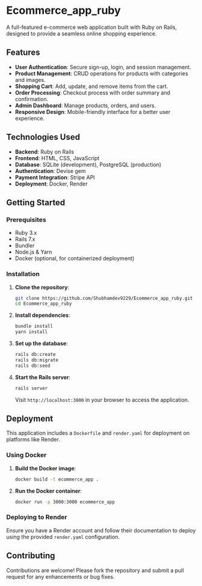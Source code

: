 # Ecommerce_app_ruby

A full-featured e-commerce web application built with Ruby on Rails, designed to provide a seamless online shopping experience.

## Features

- **User Authentication**: Secure sign-up, login, and session management.
- **Product Management**: CRUD operations for products with categories and images.
- **Shopping Cart**: Add, update, and remove items from the cart.
- **Order Processing**: Checkout process with order summary and confirmation.
- **Admin Dashboard**: Manage products, orders, and users.
- **Responsive Design**: Mobile-friendly interface for a better user experience.

## Technologies Used

- **Backend**: Ruby on Rails
- **Frontend**: HTML, CSS, JavaScript
- **Database**: SQLite (development), PostgreSQL (production)
- **Authentication**: Devise gem
- **Payment Integration**: Stripe API
- **Deployment**: Docker, Render

## Getting Started

### Prerequisites

- Ruby 3.x
- Rails 7.x
- Bundler
- Node.js & Yarn
- Docker (optional, for containerized deployment)

### Installation

1. **Clone the repository**:

   ```bash
   git clone https://github.com/Shubhamdev9229/Ecommerce_app_ruby.git
   cd Ecommerce_app_ruby
   ```

2. **Install dependencies**:

   ```bash
   bundle install
   yarn install
   ```

3. **Set up the database**:

   ```bash
   rails db:create
   rails db:migrate
   rails db:seed
   ```

4. **Start the Rails server**:

   ```bash
   rails server
   ```

   Visit `http://localhost:3000` in your browser to access the application.

## Deployment

This application includes a `Dockerfile` and `render.yaml` for deployment on platforms like Render.

### Using Docker

1. **Build the Docker image**:

   ```bash
   docker build -t ecommerce_app .
   ```

2. **Run the Docker container**:

   ```bash
   docker run -p 3000:3000 ecommerce_app
   ```

### Deploying to Render

Ensure you have a Render account and follow their documentation to deploy using the provided `render.yaml` configuration.

## Contributing

Contributions are welcome! Please fork the repository and submit a pull request for any enhancements or bug fixes.

